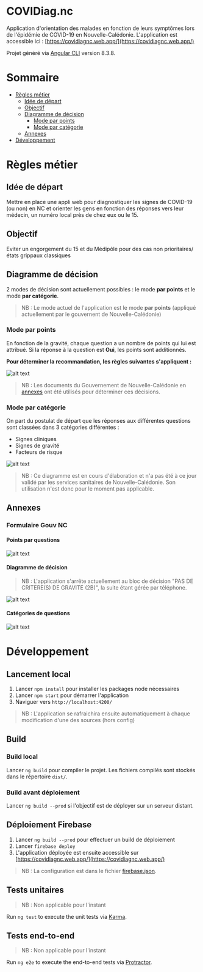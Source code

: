 # COVIDiag.nc
Application d'orientation des malades en fonction de leurs symptômes lors de l'épidémie de COVID-19 en Nouvelle-Calédonie. L'application est accessible ici : [https://covidiagnc.web.app/](https://covidiagnc.web.app/)

Projet généré via [Angular CLI](https://github.com/angular/angular-cli) version 8.3.8.

# Sommaire
- [Règles métier](#règles-métier)
  - [Idée de départ](#idée-de-départ)
  - [Objectif](#objectif)
  - [Diagramme de décision](#diagramme-de-décision)
    - [Mode par points](#mode-par-points)
    - [Mode par catégorie](#mode-par-catégorie)
  - [Annexes](#annexes)
- [Développement](#développement)

# Règles métier

## Idée de départ 

Mettre en place une appli web pour diagnostiquer les signes de COVID-19 (ou non) en NC et orienter les gens en fonction des réponses vers leur médecin, un numéro local près de chez eux ou le 15.

## Objectif 

Eviter un engorgement du 15 et du Médipôle pour des cas non prioritaires/états grippaux classiques

## Diagramme de décision

2 modes de décision sont actuellement possibles : le mode **par points** et le mode **par catégorie**.

> NB : Le mode actuel de l'application est le mode **par points** (appliqué actuellement par le gouvernent de Nouvelle-Calédonie)

### Mode par points

En fonction de la gravité, chaque question a un nombre de points qui lui est attribué. Si la réponse à la question est **Oui**, les points sont additionnés. 

**Pour déterminer la recommandation, les règles suivantes s'appliquent :**

![alt text](https://drive.google.com/uc?export=view&id=1jexPr0VZrrPvMOosFILsSn9XM04JSlnY "Mode par points - Arbre de décision")

> NB : Les documents du Gouvernement de Nouvelle-Calédonie en [annexes](#formulaire-gouv-nc) ont été utilisés pour déterminer ces décisions. 

### Mode par catégorie 

On part du postulat de départ que les réponses aux différentes questions sont classées dans 3 catégories différentes :

- Signes cliniques
- Signes de gravité
- Facteurs de risque

![alt text](https://drive.google.com/uc?export=view&id=1zKRQfeqKCsJE9WzaRlaRXjj5um6kwc25 "Mode par catégories - Arbre de décision")

> NB : Ce diagramme est en cours d'élaboration et n'a pas été à ce jour validé par les services sanitaires de Nouvelle-Calédonie. Son utilisation n'est donc pour le moment pas applicable.

## Annexes
### Formulaire Gouv NC
#### Points par questions
![alt text](doc/NC-PointsQuestions.png "Points attribués à chaque question")

#### Diagramme de décision
> NB : L'application s'arrête actuellement au bloc de décision "PAS DE CRITERE(S) DE GRAVITE (2B)", la suite étant gérée par téléphone.

![alt text](doc/NC-DiagrammeDecision.png "Diagramme de décision par points")

#### Catégories de questions
![alt text](doc/NC-CategoriesQuestions.png "Catégories des questions")

# Développement

## Lancement local

1. Lancer `npm install` pour installer les packages node nécessaires
2. Lancer `npm start` pour démarrer l'application
3. Naviguer vers `http://localhost:4200/`

> NB : L'application se rafraichira ensuite automatiquement à chaque modification d'une des sources (hors config)

## Build

### Build local 
Lancer `ng build` pour compiler le projet. Les fichiers compilés sont stockés dans le répertoire `dist/`.

### Build avant déploiement 
Lancer `ng build --prod` si l'objectif est de déployer sur un serveur distant.

## Déploiement Firebase

1. Lancer `ng build --prod` pour effectuer un build de déploiement
2. Lancer `firebase deploy`
3. L'application déployée est ensuite accessible sur [https://covidiagnc.web.app/](https://covidiagnc.web.app/)

> NB : La configuration est dans le fichier [firebase.json](firebase.json).

## Tests unitaires

> NB : Non applicable pour l'instant

Run `ng test` to execute the unit tests via [Karma](https://karma-runner.github.io).

## Tests end-to-end

> NB : Non applicable pour l'instant

Run `ng e2e` to execute the end-to-end tests via [Protractor](http://www.protractortest.org/).
